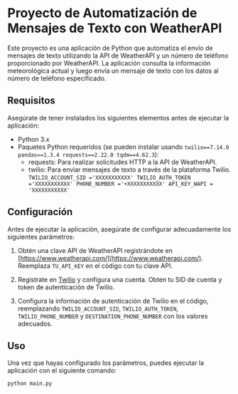 # Proyecto de Automatización de Mensajes de Texto con WeatherAPI

Este proyecto es una aplicación de Python que automatiza el envío de mensajes de texto utilizando la API de WeatherAPI y un número de teléfono proporcionado por WeatherAPI. La aplicación consulta la información meteorológica actual y luego envía un mensaje de texto con los datos al número de teléfono especificado.

## Requisitos

Asegúrate de tener instalados los siguientes elementos antes de ejecutar la aplicación:

- Python 3.x
- Paquetes Python requeridos (se pueden instalar usando `twilio==7.14.0
pandas==1.3.4
requests==2.22.0
tqdm==4.62.3`):
  - requests: Para realizar solicitudes HTTP a la API de WeatherAPI.
  - twilio: Para enviar mensajes de texto a través de la plataforma Twilio.
`TWILIO_ACCOUNT_SID ='XXXXXXXXXXX'
TWILIO_AUTH_TOKEN ='XXXXXXXXXXX'
PHONE_NUMBER ='+XXXXXXXXXXX'
API_KEY_WAPI = 'XXXXXXXXXXX'`

## Configuración

Antes de ejecutar la aplicación, asegúrate de configurar adecuadamente los siguientes parámetros:

1. Obtén una clave API de WeatherAPI registrándote en [https://www.weatherapi.com/](https://www.weatherapi.com/). Reemplaza `TU_API_KEY` en el código con tu clave API.

2. Regístrate en [Twilio](https://www.twilio.com/) y configura una cuenta. Obten tu SID de cuenta y token de autenticación de Twilio.

3. Configura la información de autenticación de Twilio en el código, reemplazando `TWILIO_ACCOUNT_SID`, `TWILIO_AUTH_TOKEN`, `TWILIO_PHONE_NUMBER` y `DESTINATION_PHONE_NUMBER` con los valores adecuados.

## Uso

Una vez que hayas configurado los parámetros, puedes ejecutar la aplicación con el siguiente comando:

```bash
python main.py
